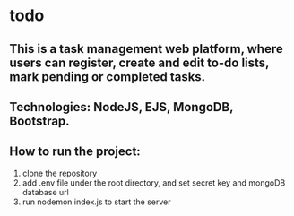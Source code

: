 # todo

## This is a task management web platform, where users can register, create and edit to-do lists, mark pending or completed tasks.
## Technologies: NodeJS, EJS, MongoDB, Bootstrap.

## How to run the project:

1. clone the repository
2. add .env file under the root directory, and set secret key and mongoDB database url 
3. run nodemon index.js to start the server
